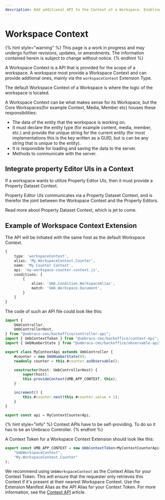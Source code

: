 ```yaml
---
description: Add additional API to the Context of a Workspace. Enabling UI to communicate across the Workspace.
---
```


# Workspace Context

{% hint style="warning" %}
This page is a work in progress and may undergo further revisions, updates, or amendments. The information contained herein is subject to change without notice.
{% endhint %}

A Workspace Context is a API that is provided for the scope of a workspace. A workspace most provide a Workspace Context and can provide addtional ones, mainly via the `workspaceContext` Extension Type.

The default Workspace Context of a Workspace is where the logic of the workspace is located.

A Workspace Context can be what makes sense for its Workspace, but the Core Workspaces(for example Context, Media, Member etc) houses these responsibilities:
* The data of the entity that the workspace is working on.
* It must declare the entity type (for example content, media, member, etc.) and provide the unique string for the current entity (for most implementations this is the key written as a GUID, but is can be any string that is unique to the entity).
* It is responsible for loading and saving the data to the server.
* Methods to communicate with the server.


## Integrate property Editor UIs in a Context

If a workspace wants to utilize Property Editor UIs, then it must provide a Property Dataset Context.

Property Editor UIs communicates via a Property Dataset Context, and is therefor the joint between the Workspace Context and the Property Editors.

Read more about Property Dataset Context, which is jet to come.



## Example of Workspace Context Extension

The API will be initiated with the same host as the default Workspace Context.

```typescript
{
    type: 'workspaceContext',
    alias: 'My.WorkspaceContext.Counter',
    name: 'My Counter Context',
    api: 'my-workspace-counter.context.js',
    conditions: [
        {
            alias: 'Umb.Condition.WorkspaceAlias',
            match: 'Umb.Workspace.Document',
        }
    ]
}
```

The code of such an API file could look like this:

```typescript
import {
    UmbController,
    UmbControllerHost,
} from "@umbraco-cms/backoffice/controller-api";
import { UmbContextToken } from "@umbraco-cms/backoffice/context-api";
import { UmbNumberState } from "@umbraco-cms/backoffice/observable-api";

export class MyContextApi extends UmbController {
    #counter = new UmbNumberState(0);
    readonly counter = this.#counter.asObservable();

    constructor(host: UmbControllerHost) {
        super(host);
        this.provideContext(UMB_APP_CONTEXT, this);
    }

    increment() {
        this.#counter.next(this.#counter.value + 1);
    }
}

export const api = MyContextCounterApi;
```

{% hint style="info" %}
Context APIs have to be self-providing. To do so it has to be an Umbraco Controller.
{% endhint %}

A Context Token for a Workspace Context Extension should look like this:

```typescript
export const UMB_APP_CONTEXT = new UmbContextToken<MyContextCounterApi>(
    "UmbWorkspaceContext",
    "My.WorkspaceContext.Counter"
);
```

We recommend using `UmbWorkspaceContext` as the Context Alias for your Context Token. This will ensure that the requester only retrieves this Context if it's present at their nearest Workspace Context. Use the Extension Manifest Alias as the API Alias for your Context Token. For more information, see the [Context API](../backoffice-setup/working-with-data/context-api.md) article.
